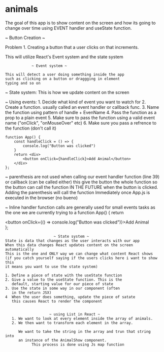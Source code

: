 # animals

The goal of this app is to show content on the screen
and how its going to change over time using EVENT handler
and useState function. 

~ Button Creation ~

Problem 1.
Creating a button that a user clicks on 
that increments.

This will utilize React's Event system and the state system

                ~ Event system ~ 

    This will detect a user doing something inside the app
    such as clicking on a button or draggging in element 
    typing and so on

~ State system:
    This is how we update content on the screen

 ~ Using events:
    1. Decide what kind of event you want to watch for
    2. Create a function. 
        usually called an event handler or callback func.
    3. Name the function using pattern of handle + EvenName
    4. Pass the function as a prop to a plain event
    5. Make sure to pass the function using a valid
        event name ("onClick", "onMouseOver" etc)
    6. Make sure you pass a refrence to the function
        (don't call it)

    function App() {
        const handleClick = () => {
            console.log("Button was clicked")
        }
        return <div>
            <button onClick={handleClick}>Add Animal</button>
        </div>
    };
    
  ~ parenthesis are not used when calling our event handler 
    function (line 39) or callback (can be called either) this give the button the whole function so the button can call the function IN THE FUTURE when the button is clicked. Adding the 
    parenthesis will call the function Immediately once App.js is
    executed in the browser (no bueno)

 ~ Inline handler function calls are generally used for small events 
   tasks as the one we are currently trying to a
       function App() {
        return <div>
            <button onClick={() => console.log("Button was clicked")}>Add Animal</button>
        </div>
    };

                          ~ State system ~
    State is data that changes as the user interacts with our app
    When this data changes React updates content on the screen automatically
    This is the one and ONLY way we can change what content React shows
    (if you catch yourself saying if the users clicks here i want to show this
    it means you want to use the state system)

    1. Define a piece of state with the useState function
    2. Give a value to the useState function. This is the
       default, starting value for our piece of state
    3. Use the state in some way in our component (often
       in the return JSX)
    4  When the user does something, update the piece of satate
       this causes React to render the component


                        ~ using List in React ~
       1. We want to look at every element inside the array of animals.
       2. We then want to transform each element in the array. 

          We want to take the string in the array and trun that string into 
          an instance of the AnimalShow component. 
                This process is done using Js map function

        
       
          


